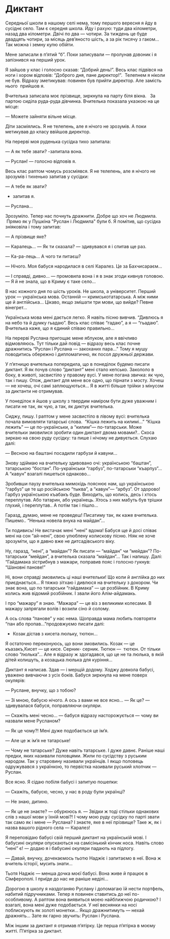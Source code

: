 # Диктант

Середньої школи в нашому селі нема, тому першого вересня я йду в сусіднє село.
Там є середня школа.
Йду і рахую: туди два кілометри, назад два кілометри.
Двічі по два — чотири.
За тиждень це буде двадцять чотири, за місяць дев’яносто шість, а за рік тисячу з гаком...
Так можна і земну кулю обійти.

Мене записали в п’ятий “б”.
Поки записували — пролунав дзвоник і я запізнився на перший урок.

Я зайшов у клас і голосно сказав: “Добрий день!”.
Весь клас підвівся на ноги і хором відповів: “Доброго дня, пане директор!”.
 Телепнем я ніколи не був.
Відразу зметикував: повинен був прийти директор.
Але замість нього  прийшов я.

Вчителька записала моє прізвище, зиркнула на парту біля вікна.  
За партою сиділа руда-руда дівчинка.
Вчителька показала указкою на це місце:

— Можете зайняти вільне місце.

Діти засміялись.
Я не телепень, але я нічого не зрозумів.
А поки метикував до класу ввійшов директор.

На перерві моя руденька сусідка тихо запитала:

— А як тебе звати?
-запитала вона.

— Руслан!
— голосно відповів я.

Весь клас раптом чомусь розсміявся.
Я не телепень, але я нічого не зрозумів і тихенько запитав у сусідки:

— А тебе як звати?
- запитав я.

— Руслана...

Зрозуміло.
Тепер нас почнуть дражнити.
Добре що хоч не Людмила.
 Прямо як у Пушкіна "Руслан і Людмила" були б.
Я помітив, що сусідка зніяковіла і тому запитав:

— А прізвище яке?

— Каралець...
— Як ти сказала?
— здивувався я і спитав ще раз.

— Ка-ра-лець...
А чого ти питаєш?

— Нічого.
Моя бабуся народилася в селі Каралез.
Це за Бахчисараєм...

— І справді, дивно...
— промовила вона і я в знак згоди кивнув головою.
— Я й не знала, що в Криму є таке село...

В нас кожного дня по шість уроків.
Не школа, а університет.
Перший урок — українська мова.
Останній — кримськотатарська.
А між ними ще й англійська...
Цікаво, якщо змішати три мови, що вийде?
Певне вінегрет...

Українська мова мені дається легко.
Я навіть пісню вивчив.
“Дивлюсь я на небо та й думку гьадаю”.
Весь клас співає “гадаю”, а я — “гьадаю”.
Вчителька каже, що я єдиний співаю правильно...

На перерві Руслана пригощає мене яблуком, але я ввічливо відмовляюсь.
Тут тільки дай повід — відразу весь клас почне дражнитись “Руслан і Руслана — закоханих пара...”
Тому я мушу поводитись обережно і дипломатично, як посол дружньої держави.

У п’ятницю вчителька попередила, що в понеділок будемо писати диктант.
Я як почув слово “диктант” мені стало кепсько.
Закололо в боку, в животі, засвистіло у правому вусі.
У мене погана звичка: як чую, так і пишу.
Отож, диктант для мене все одно, що пірнати з мосту.
Хочеш — не хочеш, очі самі заплющуються...
Я в житті більше трійки з мінусом за диктанти не отримував.

У понеділок я йшов у школу з твердим наміром бути дуже уважним і писати не так, як чую, а так, як диктує вчителька.

Сиджу, пишу.
І раптом у мене засвистіло в лівому вусі: вчителька почала вимовляти татарські слова.
 “Кішка лежить на килимі...”
“Кішка лежить” — це по-українськи, а “килим”— по-татарськи.
Може вчительки змовилися зробити один диктант двома мовами?..
Скоса зиркаю на свою руду сусідку: та пише і нічому не дивується.
Слухаю далі:

— Весною на баштані посадили гарбузи й кавуни...

Знову здіймаю на вчительку здивовано очі: українською “баштан”, татарською “бостан”.
По-українськи “гарбуз”, по-татарськи “къарпуз”...
А “кавун” взагалі пишеться однаково...

Зробивши паузу вчителька мимохідь пояснює нам, що українською “гарбуз” це те що російською “тыква”, а “кавун”— “арбуз”.
От здорово!
Гарбуз українською къабакъ буде.
Виходить, що колись, десь і хтось переплутав.
Або татарин, або українець.
Хтось з них мабуть був трішки глухий, і переплутав..
А потім так і пішло...

Гаразд, думаю, мене не проведеш!
Писатиму так, як каже вчителька.
Пишемо..
“Ненька новела внука на майдан”...

Ти подивись!
Не вистачає мені "нені" вдома!
Бабуся ще й досі співає мені на сон “ай-нені”, свою улюблену колискову пісню.
Ніяк не хоче зрозуміти, що я давно вже не дитсадівського віку.

Ну, гаразд, “нені”, а “майдан”?
Як писати — “майдан” чи “мейдан”?
По-татарськи “мейдан”, а вчителька сказала “майдан”...
Так і напишу.
Далі: “Гайдамака зістрибнув з мажари, поправив пояс і голосно гукнув: “Шановні панове!”

Ні, вони справді змовились ці наші вчительки!
Що коли й англійка до них приєднається...
Я тяжко зітхаю і дивлюся на вчительку з докором.
Чи знає вона, що по татарськи “гайдамака” — це розбійник.
В Криму колись жив відомий розбійник.
І звали його Алім-айдамакь.

І про “мажару” я знаю.
“Мажара” — це віз з великими колесами.
В мажару запрягали волів і возили сіно й солому.


А ось слова “панове” у нас нема.
Щоправда мама любить повторяти “пан або пропав...”продовжуємо писати далі:

- Козак дістав з кисета люльку, тютюн...

Я остаточно переконуюсь, що вони змовились.
Козак — це къазакъ,Кисет — це кисе.
Серник- серник.
Тютюн —  тютюн.
От тільки слово “люлька”...
Але я відразу ж здогадався, що це не та люлька, в якій дітей колишуть, а козацька люлька для куріння...

Диктант я написав.
Здав — і мерщій додому.
Ходжу довкола бабусі, уважено вивчаючи з усіх боків.
Бабуся зиркнула на мене поверх окулярів:

— Руслане, внучку, що з тобою?

— Зі мною, бабусю нічого.
А ось з вами не все ясно...
— Як це?
— здивувалася бабуся, поправляючи окуляри.

— Скажіть мені чесно...
— бабуся відразу насторожується — чому ви назвали мене Русланом?

— Як це чому?!
Мені дуже подобається це ім’я.

— Але це ж ім’я не татарське!

— Чому не татарське?
Дуже навіть татарське.
І дуже давнє.
Раніше наші предки, яких називали половцями.
Жили по сусідству з руським народом.
Так у старовину називали українців.
І якщо половець одружувався з українкою, то первістка називали руський хлопчик — Руслан.

Все ясно.
Я сідаю побіля бабусі і запитую пошепки:

— Скажіть, бабусю, чесно, у нас в роду були українці?

— Не знаю, дитино.

— Як це не знаєте?
— обурююсь я.
— Звідки ж тоді стільки однакових слів з нашої мови у їхній мові?!
І чому мою руду сусідку по парті звати так само як і мене — Руслана?
І знаєте, яке в неї прізвище?
Таке ж, як і назва вашого рідного села — Каралез!

Я переповідаю бабусі свій перший диктант на українській мові.
І бабусині окуляри опускаються на самісінький кінчик носа.
Навіть слово “нені” є!
— додаю я і бабусині окуляри падають на підлогу.

— Давай, внучку, дочекаємось тьотю Наджіє і запитаємо в неї.
Вона ж вчитель історії, мусить знати...

Тьотя Наджіє — менша дочка моєї бабусі.
Вона живе й працює в Сімферополі.
І приїде до нас не раніше неділі...

Дорогою в школу я наздоганяю Руслану і допомагаю їй нести портфель, набитий підручниками.
Тепер я повинен ставитись до неї по-особливому.
А раптом вона виявиться моею найближчою родичкою?
І взагалі, вона мені дуже подобається.
У неї веснянки на носі поблискують як золоті монетки...
Якщо дражнитимуть — нехай дражнять...
Зате як гарно звучить: Руслан і Руслана.

Між іншим за диктант я отримав п’ятірку.
Це перша п’ятірка в моєму житті.
П’ятірка за диктант.
